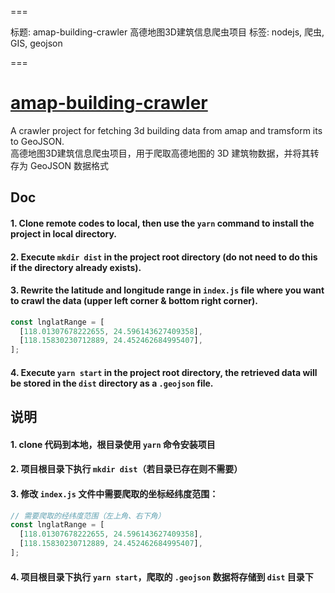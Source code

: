 ===

标题: amap-building-crawler 高德地图3D建筑信息爬虫项目
标签: nodejs, 爬虫, GIS, geojson

===

# [amap-building-crawler](https://github.com/parksben/amap-building-crawler)

A crawler project for fetching 3d building data from amap and tramsform its to GeoJSON.<br>
高德地图3D建筑信息爬虫项目，用于爬取高德地图的 3D 建筑物数据，并将其转存为 GeoJSON 数据格式


## Doc

#### 1. Clone remote codes to local, then use the `yarn` command to install the project in local directory.

#### 2. Execute `mkdir dist` in the project root directory (do not need to do this if the directory already exists).

#### 3. Rewrite the latitude and longitude range in `index.js` file where you want to crawl the data (upper left corner & bottom right corner).

```js
const lnglatRange = [
  [118.01307678222655, 24.596143627409358],
  [118.15830230712889, 24.452462684995407],
];
```

#### 4. Execute `yarn start` in the project root directory, the retrieved data will be stored in the `dist` directory as a `.geojson` file.

## 说明

#### 1. clone 代码到本地，根目录使用 `yarn` 命令安装项目

#### 2. 项目根目录下执行 `mkdir dist`（若目录已存在则不需要）

#### 3. 修改 `index.js` 文件中需要爬取的坐标经纬度范围：

```js
// 需要爬取的经纬度范围（左上角、右下角）
const lnglatRange = [
  [118.01307678222655, 24.596143627409358],
  [118.15830230712889, 24.452462684995407],
];
```

#### 4. 项目根目录下执行 `yarn start`，爬取的 `.geojson` 数据将存储到 `dist` 目录下

